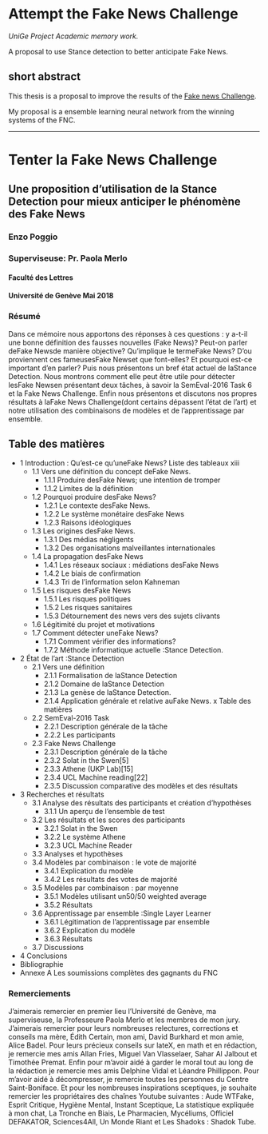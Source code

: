 # Attempt the Fake News Challenge
*UniGe Project Academic memory work.*

A proposal to use Stance detection to better anticipate Fake News.

## short abstract

This thesis is a proposal to improve the results of the [Fake news Challenge](http://www.fakenewschallenge.org/).

My proposal is a ensemble learning neural network from the winning systems of the FNC.

---
# Tenter la Fake News Challenge

## Une proposition d’utilisation de la Stance Detection pour mieux anticiper le phénomène des Fake News

### Enzo Poggio

### Superviseuse: Pr. Paola Merlo

#### Faculté des Lettres

#### Université de Genève Mai 2018

### Résumé

Dans ce mémoire nous apportons des réponses à ces questions : y a-t-il une bonne définition des
fausses nouvelles (Fake News)? Peut-on parler deFake Newsde manière objective? Qu’implique le
termeFake News? D’ou proviennent ces fameusesFake Newset que font-elles? Et pourquoi est-ce
important d’en parler?
Puis nous présentons un bref état actuel de laStance Detection. Nous montrons comment elle peut
être utile pour détecter lesFake Newsen présentant deux tâches, à savoir la SemEval-2016 Task 6 et la
Fake News Challenge.
Enfin nous présentons et discutons nos propres résultats à laFake News Challenge(dont certains
dépassent l’état de l’art) et notre utilisation des combinaisons de modèles et de l’apprentissage par
ensemble.

## Table des matières

- 1 Introduction : Qu’est-ce qu’uneFake News? Liste des tableaux xiii
   - 1.1 Vers une définition du concept deFake News.
      - 1.1.1 Produire desFake News; une intention de tromper
      - 1.1.2 Limites de la définition
   - 1.2 Pourquoi produire desFake News?
      - 1.2.1 Le contexte desFake News.
      - 1.2.2 Le système monétaire desFake News
      - 1.2.3 Raisons idéologiques
   - 1.3 Les origines desFake News.
      - 1.3.1 Des médias négligents
      - 1.3.2 Des organisations malveillantes internationales
   - 1.4 La propagation desFake News
      - 1.4.1 Les réseaux sociaux : médiations desFake News
      - 1.4.2 Le biais de confirmation
      - 1.4.3 Tri de l’information selon Kahneman
   - 1.5 Les risques desFake News
      - 1.5.1 Les risques politiques
      - 1.5.2 Les risques sanitaires
      - 1.5.3 Détournement des news vers des sujets clivants
   - 1.6 Légitimité du projet et motivations
   - 1.7 Comment détecter uneFake News?
      - 1.7.1 Comment vérifier des informations?
      - 1.7.2 Méthode informatique actuelle :Stance Detection.
- 2 État de l’art :Stance Detection
   - 2.1 Vers une définition
      - 2.1.1 Formalisation de laStance Detection
      - 2.1.2 Domaine de laStance Detection
      - 2.1.3 La genèse de laStance Detection.
      - 2.1.4 Application générale et relative auFake News. x Table des matières
   - 2.2 SemEval-2016 Task
      - 2.2.1 Description générale de la tâche
      - 2.2.2 Les participants
   - 2.3 Fake News Challenge
      - 2.3.1 Description générale de la tâche
      - 2.3.2 Solat in the Swen[5]
      - 2.3.3 Athene (UKP Lab)[15]
      - 2.3.4 UCL Machine reading[22]
      - 2.3.5 Discussion comparative des modèles et des résultats
- 3 Recherches et résultats
   - 3.1 Analyse des résultats des participants et création d’hypothèses
      - 3.1.1 Un aperçu de l’ensemble de test
   - 3.2 Les résultats et les scores des participants
      - 3.2.1 Solat in the Swen
      - 3.2.2 Le système Athene
      - 3.2.3 UCL Machine Reader
   - 3.3 Analyses et hypothèses
   - 3.4 Modèles par combinaison : le vote de majorité
      - 3.4.1 Explication du modèle
      - 3.4.2 Les résultats des votes de majorité
   - 3.5 Modèles par combinaison : par moyenne
      - 3.5.1 Modèles utilisant un50/50 weighted average
      - 3.5.2 Résultats
   - 3.6 Apprentissage par ensemble :Single Layer Learner
      - 3.6.1 Légitimation de l’apprentissage par ensemble
      - 3.6.2 Explication du modèle
      - 3.6.3 Résultats
   - 3.7 Discussions
- 4 Conclusions
- Bibliographie
- Annexe A Les soumissions complètes des gagnants du FNC


### Remerciements

J’aimerais remercier en premier lieu l’Université de Genève, ma superviseuse, la Professeure Paola
Merlo et les membres de mon jury.
J’aimerais remercier pour leurs nombreuses relectures, corrections et conseils ma mère, Édith
Certain, mon ami, David Burkhard et mon amie, Alice Badel.
Pour leurs précieux conseils sur lateX, en math et en rédaction, je remercie mes amis Allan Fries,
Miguel Van Vlasselaer, Sahar Al Jalbout et Timothée Premat.
Enfin pour m’avoir aidé à garder le moral tout au long de la rédaction je remercie mes amis
Delphine Vidal et Léandre Phillippon.
Pour m’avoir aidé à décompresser, je remercie toutes les personnes du Centre Saint-Boniface.
Et pour les nombreuses inspirations sceptiques, je souhaite remercier les propriétaires des chaînes
Youtube suivantes : Aude WTFake, Esprit Critique, Hygiène Mental, Instant Sceptique, La statistique
expliquée à mon chat, La Tronche en Biais, Le Pharmacien, Mycéliums, Officiel DEFAKATOR,
Sciences4All, Un Monde Riant et Les Shadoks : Shadok Tube.
